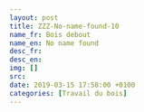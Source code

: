 ```yaml
---
layout: post
title: ZZZ-No-name-found-10
name_fr: Bois debout
name_en: No name found
desc_fr: 
desc_en: 
img: []
src: 
date: 2019-03-15 17:58:00 +0100
categories: [Travail du bois]
---
```

